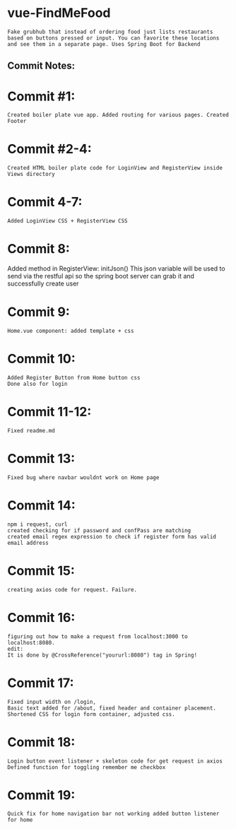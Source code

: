 # vue-FindMeFood
    Fake grubhub that instead of ordering food just lists restaurants based on buttons pressed or input. You can favorite these locations and see them in a separate page. Uses Spring Boot for Backend
## Commit Notes:

# Commit #1:
    Created boiler plate vue app. Added routing for various pages. Created Footer

# Commit #2-4:
    Created HTML boiler plate code for LoginView and RegisterView inside Views directory
# Commit 4-7:
    Added LoginView CSS + RegisterView CSS
# Commit 8:
Added method in RegisterView: initJson()
    This json variable will be used to send via the restful api so the
    spring boot server can grab it and successfully create user
# Commit 9:
    Home.vue component: added template + css
# Commit 10:
    Added Register Button from Home button css
    Done also for login
# Commit 11-12:
    Fixed readme.md
# Commit 13:
    Fixed bug where navbar wouldnt work on Home page
# Commit 14:
    npm i request, curl
    created checking for if password and confPass are matching
    created email regex expression to check if register form has valid email address
# Commit 15:
    creating axios code for request. Failure.
# Commit 16: 
    figuring out how to make a request from localhost:3000 to localhost:8080.
    edit:
    It is done by @CrossReference("yoururl:8080") tag in Spring!
# Commit 17:
    Fixed input width on /login, 
    Basic text added for /about, fixed header and container placement.
    Shortened CSS for login form container, adjusted css.
# Commit 18:
    Login button event listener + skeleton code for get request in axios
    Defined function for toggling remember me checkbox
# Commit 19:
    Quick fix for home navigation bar not working added button listener
    for home
